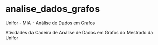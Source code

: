 # analise_dados_grafos
Unifor - MIA - Análise de Dados em Grafos

Atividades da Cadeira de Análise de Dados em Grafos do Mestrado da Unifor
